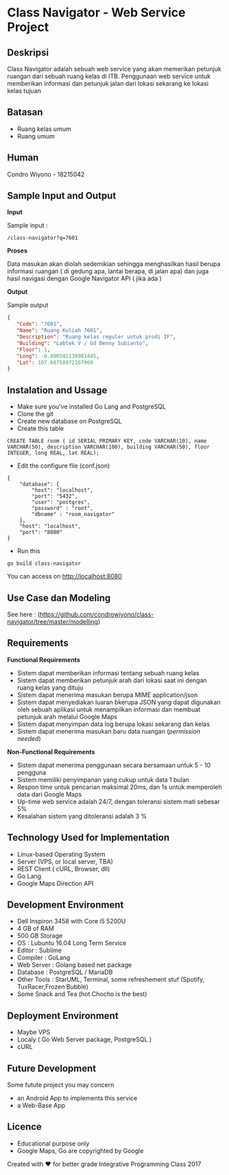 # Class Navigator - Web Service Project

## Deskripsi

Class Navigator adalah sebuah web service yang akan memerikan petunjuk ruangan dari sebuah ruang kelas di ITB. Penggunaan web service untuk memberikan informasi dan petunjuk jalan dari lokasi sekarang ke lokasi kelas tujuan

## Batasan

- Ruang kelas umum 
- Ruang umum

## Human

Condro Wiyono - 18215042

## Sample Input and Output 

**Input**

Sample input : 

````
/class-navigator?q=7601
```` 

**Proses**

Data masukan akan diolah sedemikian sehingga menghasilkan hasil berupa informasi ruangan ( di gedung apa, lantai berapa, di jalan apa) dan juga hasil navigasi dengan Google Navigator API ( jika ada )

**Output**

Sample output
````json
{
   "Code": "7601",
   "Name": "Ruang Kuliah 7601",
   "Description": "Ruang kelas reguler untuk prodi IF",
   "Building": "Labtek V / Gd Benny Subianto",
   "Floor": 1,
   "Long": -6.890581130981445,
   "Lat": 107.60758972167969
}
````

## Instalation and Ussage

- Make sure you've installed Go Lang and PostgreSQL
- Clone the git
- Create new database on PostgreSQL
- Create this table

````
CREATE TABLE room ( id SERIAL PRIMARY KEY, code VARCHAR(10), name VARCHAR(50), description VARCHAR(100), building VARCHAR(50), floor INTEGER, long REAL, lat REAL);
````

- Edit the configure file (conf.json)

````
{
    "database": {
        "host": "localhost",
        "port": "5432",
        "user": "postgres",
        "password" : "root",
        "dbname" : "room_navigator"
    },
    "host": "localhost",
    "port": "8080"
}
````

- Run this

````
go build class-navigator
````

You can access on [http://localhost:8080](http://localhost:8080)

## Use Case dan Modeling

See here :
(https://github.com/condrowiyono/class-navigator/tree/master/modelling)

## Requirements

**Functional Requirements**

- Sistem dapat memberikan informasi tentang sebuah ruang kelas
- Sistem dapat memberikan petunjuk arah dari lokasi saat ini dengan ruang kelas yang dituju
- Sistem dapat menerima masukan berupa MIME application/json
- Sistem dapat menyediakan luaran bkerupa JSON yang dapat digunakan oleh sebuah aplikasi untuk menampilkan informasi dan membuat petunjuk arah melalui Google Maps
- Sistem dapat menyimpan data log berupa lokasi sekarang dan kelas 
- Sistem dapat menerima masukan baru data ruangan (*permission needed*)

**Non-Functional Requirements**

- Sistem dapat menerima penggunaan secara bersamaan untuk 5 - 10 pengguna
- Sistem memiliki penyimpanan yang cukup untuk data 1 bulan
- Respon time untuk pencarian maksimal 20ms, dan 1s untuk memperoleh data dari Google Maps
- Up-time web service adalah 24/7, dengan toleransi sistem mati sebesar 5%
- Kesalahan sistem yang ditoleransi adalah 3 %

## Technology Used for Implementation

- Linux-based Operating System
- Server (VPS, or local server, TBA)
- REST Client ( cURL, Browser, dll)
- Go Lang
- Google Maps Direction API

## Development Environment

- Dell Inspiron 3458 with Core i5 5200U
- 4 GB of RAM
- 500 GB Storage
- OS : Lubuntu 16.04 Long Term Service
- Editor : Sublime
- Compiler : GoLang
- Web Server : Golang based net package
- Database : PostgreSQL / MariaDB
- Other Tools : StarUML, Terminal, some refreshement stuf (Spotify, TuxRacer,Frozen Bubble)
- Some Snack and Tea (hot Chocho is the best)

## Deployment Environment

- Maybe VPS
- Localy ( Go Web Server package, PostgreSQL )
- cURL

## Future Development

Some futute project you may concern
- an Android App to implements this service
- a Web-Base App

## Licence 

* Educational purpose only
* Google Maps, Go are copyrighted by Google

Created with ❤ for better grade 
Integrative Programming Class 2017